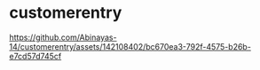 # customerentry

https://github.com/Abinayas-14/customerentry/assets/142108402/bc670ea3-792f-4575-b26b-e7cd57d745cf

